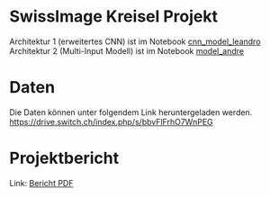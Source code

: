 # SwissImage Kreisel Projekt
Architektur 1 (erweitertes CNN) ist im Notebook [cnn_model_leandro](notebooks/cnn_model_leandro.ipynb)
Architektur 2 (Multi-Input Modell) ist im Notebook [model_andre](notebooks/cnn_model_andre.ipynb)


# Daten
Die Daten können unter folgendem Link heruntergeladen werden.
https://drive.switch.ch/index.php/s/bbvFlFrhO7WnPEG

# Projektbericht
Link: [Bericht PDF](Deep_Learning___Aufgabenblatt_5.pdf)
